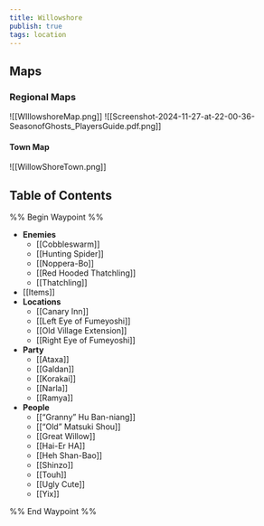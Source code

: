 ```yaml
---
title: Willowshore
publish: true
tags: location
---
```

## Maps
### Regional Maps
![[WIllowshoreMap.png]]
![[Screenshot-2024-11-27-at-22-00-36-SeasonofGhosts_PlayersGuide.pdf.png]]
#### Town Map
![[WillowShoreTown.png]]
## Table of Contents
%% Begin Waypoint %%
- **Enemies**
	- [[Cobbleswarm]]
	- [[Hunting Spider]]
	- [[Noppera-Bo]]
	- [[Red Hooded Thatchling]]
	- [[Thatchling]]
- [[Items]]
- **Locations**
	- [[Canary Inn]]
	- [[Left Eye of Fumeyoshi]]
	- [[Old Village Extension]]
	- [[Right Eye of Fumeyoshi]]
- **Party**
	- [[Ataxa]]
	- [[Galdan]]
	- [[Korakai]]
	- [[Narla]]
	- [[Ramya]]
- **People**
	- [[“Granny” Hu Ban-niang]]
	- [[“Old” Matsuki Shou]]
	- [[Great Willow]]
	- [[Hai-Er HA]]
	- [[Heh Shan-Bao]]
	- [[Shinzo]]
	- [[Touh]]
	- [[Ugly Cute]]
	- [[Yix]]

%% End Waypoint %%
